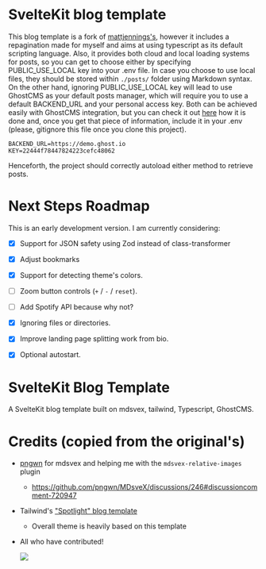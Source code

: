 # SvelteKit blog template 

This blog template is a fork of [mattjennings's](https://github.com/mattjennings/sveltekit-blog-template), however it includes a repagination made for myself and aims at using typescript as its default scripting language. Also, it provides both cloud and local loading systems for posts, so you can get to choose either by specifying PUBLIC_USE_LOCAL key into your .env file. In case you choose to use local files, they should be stored within `./posts/` folder using Markdown syntax. On the other hand, ignoring PUBLIC_USE_LOCAL key will lead to use GhostCMS as your default posts manager, which will require you to use a default BACKEND_URL and your personal access key. Both can be achieved easily with GhostCMS integration, but you can check it out [here](https://ghost.org/docs/content-api/) how it is done and, once you get that piece of information, include it in your .env (please, gitignore this file once you clone this project). 

```
BACKEND_URL=https://demo.ghost.io
KEY=22444f78447824223cefc48062
```

Henceforth, the project should correctly autoload either method to retrieve posts. 


# Next Steps Roadmap

This is an early development version. I am currently considering:

- [X] Support for JSON safety using Zod instead of class-transformer
- [x] Adjust bookmarks
- [X] Support for detecting theme's colors.
- [ ] Zoom button controls (`+` / `-` / `reset`).
- [ ] Add Spotify API because why not?
- [X] Ignoring files or directories.
- [X] Improve landing page splitting work from bio.
- [x] Optional autostart.


# SvelteKit Blog Template

A SvelteKit blog template built on mdsvex, tailwind, Typescript, GhostCMS.


# Credits (copied from the original's)

- [pngwn](https://github.com/pngwn) for mdsvex and helping me with the `mdsvex-relative-images` plugin
  - https://github.com/pngwn/MDsveX/discussions/246#discussioncomment-720947
- Tailwind's ["Spotlight" blog template](https://spotlight.tailwindui.com/)
  - Overall theme is heavily based on this template
- All who have contributed!

  <a href="https://github.com/mattjennings/sveltekit-blog-template/graphs/contributors">
  <img src="https://contrib.rocks/image?repo=mattjennings/sveltekit-blog-template" />
  </a>
